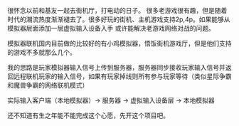 很怀念以前和基友一起去街机厅，打电动的日子。 很多老游戏很有趣，但是随着时代的潮流热度渐渐褪去了。很多好玩的街机、主机游戏支持2p,4p。如果能够从模拟器层面添加一层虚拟输入设备入手
或许能解决老游戏网络对战的问题。

模拟器联机国内目前做的比较好的有小鸡模拟器，悟饭街机游戏厅，但是他们支持的游戏不多就那么几个。


我的思路是玩家模拟器输入信号上传到服务器，服务器同步接收玩家输入信号并返回远程联机玩家的输入信号，如果有玩家掉线则所有参与玩家等待（类似星际争霸和魔兽争霸的网络联机模式）

实际输入客户端（本地模拟器）-> 服务器 -> 虚拟输入设备层 -> 本地模拟器

还不知道有生之年能不能完成这个心愿，先开这个项目吧。